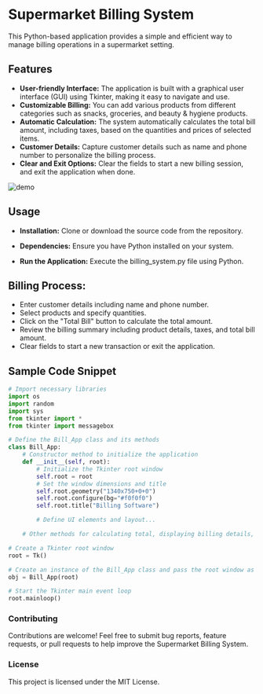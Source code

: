 # Supermarket Billing System
This Python-based application provides a simple and efficient way to manage billing operations in a supermarket setting.

## Features
- **User-friendly Interface:** The application is built with a graphical user interface (GUI) using Tkinter, making it easy to navigate and use.
- **Customizable Billing:** You can add various products from different categories such as snacks, groceries, and beauty & hygiene products.
- **Automatic Calculation:** The system automatically calculates the total bill amount, including taxes, based on the quantities and prices of selected items.
- **Customer Details:** Capture customer details such as name and phone number to personalize the billing process.
- **Clear and Exit Options:** Clear the fields to start a new billing session, and exit the application when done.

![demo](https://github.com/JeninSutradhar/SupermarketBillingSystem/assets/111521642/6557ff6f-6d74-45d0-98a6-c1c79e063e02)


## Usage
- **Installation:** Clone or download the source code from the repository.

- **Dependencies:** Ensure you have Python installed on your system.

- **Run the Application:** Execute the billing_system.py file using Python.

## Billing Process:

- Enter customer details including name and phone number.
- Select products and specify quantities.
- Click on the "Total Bill" button to calculate the total amount.
- Review the billing summary including product details, taxes, and total bill amount.
- Clear fields to start a new transaction or exit the application.

## Sample Code Snippet
```python
# Import necessary libraries
import os
import random
import sys
from tkinter import *
from tkinter import messagebox

# Define the Bill_App class and its methods
class Bill_App:
    # Constructor method to initialize the application
    def __init__(self, root):
        # Initialize the Tkinter root window
        self.root = root
        # Set the window dimensions and title
        self.root.geometry("1340x750+0+0")
        self.root.configure(bg="#f0f0f0")
        self.root.title("Billing Software")

        # Define UI elements and layout...

    # Other methods for calculating total, displaying billing details, etc.

# Create a Tkinter root window
root = Tk()

# Create an instance of the Bill_App class and pass the root window as an argument
obj = Bill_App(root)

# Start the Tkinter main event loop
root.mainloop()
```

### Contributing
Contributions are welcome! Feel free to submit bug reports, feature requests, or pull requests to help improve the Supermarket Billing System.

### License
This project is licensed under the MIT License.

